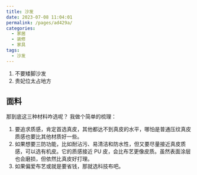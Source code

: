 ```yaml
---
title: 沙发
date: 2023-07-08 11:04:01
permalink: /pages/ad429a/
categories:
  - 家居
  - 装修
  - 家具
tags:
  - 沙发
---
```


1. 不要矮脚沙发
2. 贵妃位太占地方

## 面料

那到底这三种材料咋选呢？
我做个简单的梳理：
1. 要追求质感，肯定首选真皮，其他都达不到真皮的水平，哪怕是普通压纹真皮质感也要比其他材质好一些。
2. 如果想要三防功能，比如耐沾污、易清洁和防水性，但又要尽量接近真皮质感，可以选有机皮。它的质感接近 PU 皮，会比布艺更像皮质。虽然表面涂层也会磨损，但依然比真皮好打理。
3. 如果偏爱布艺或就是要省钱，那就选科技布吧。
